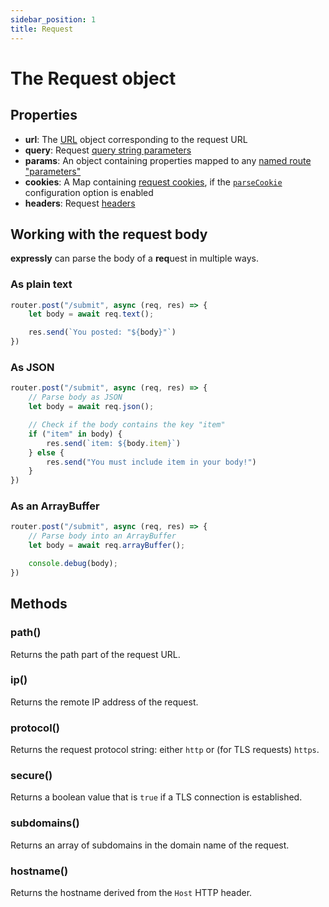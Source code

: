 ```yaml
---
sidebar_position: 1
title: Request
---
```


# The Request object

## Properties

* **url**: The [URL](https://developer.mozilla.org/en-US/docs/Web/API/URL) object corresponding to the request URL
* **query**: Request [query string parameters](search-params.md)
* **params**: An object containing properties mapped to any [named route "parameters"](../routing/advanced-routing.md#path-parameters)
* **cookies**: A Map containing [request cookies](cookies.md#request-cookies), if the [`parseCookie`](../config.md#parseCookie) configuration option is enabled
* **headers**: Request [headers](headers.md)

## Working with the request body

**expressly** can parse the body of a **req**uest in multiple ways.

### As plain text

```javascript
router.post("/submit", async (req, res) => {
    let body = await req.text();

    res.send(`You posted: "${body}"`)
})
```

### As JSON

```javascript
router.post("/submit", async (req, res) => {
    // Parse body as JSON
    let body = await req.json();

    // Check if the body contains the key "item"
    if ("item" in body) {
        res.send(`item: ${body.item}`)
    } else {
        res.send("You must include item in your body!")
    }
})
```

### As an ArrayBuffer

```javascript
router.post("/submit", async (req, res) => {
    // Parse body into an ArrayBuffer
    let body = await req.arrayBuffer();

    console.debug(body);
})
```

## Methods

### path()

Returns the path part of the request URL.

### ip()

Returns the remote IP address of the request.

### protocol()

Returns the request protocol string: either `http` or (for TLS requests) `https`.

### secure()

Returns a boolean value that is `true` if a TLS connection is established.

### subdomains()

Returns an array of subdomains in the domain name of the request.

### hostname()

Returns the hostname derived from the `Host` HTTP header.
